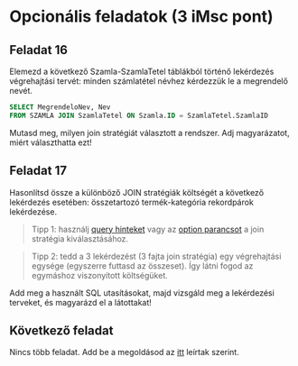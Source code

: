 # Opcionális feladatok (3 iMsc pont)

## Feladat 16

Elemezd a következő Szamla-SzamlaTetel táblákból történő lekérdezés végrehajtási tervét: minden számlatétel névhez kérdezzük le a megrendelő nevét.

```sql
SELECT MegrendeloNev, Nev
FROM SZAMLA JOIN SzamlaTetel ON Szamla.ID = SzamlaTetel.SzamlaID
```

Mutasd meg, milyen join stratégiát választott a rendszer. Adj magyarázatot, miért választhatta ezt!

## Feladat 17

Hasonlítsd össze a különböző JOIN stratégiák költségét a következő lekérdezés esetében: összetartozó termék-kategória rekordpárok lekérdezése.

> Tipp 1: használj [query hinteket](https://docs.microsoft.com/en-us/sql/t-sql/queries/hints-transact-sql-join) vagy az [option parancsot](https://docs.microsoft.com/en-us/sql/t-sql/queries/option-clause-transact-sql) a join stratégia kiválasztásához.

> Tipp 2: tedd a 3 lekérdezést (3 fajta join stratégia) egy végrehajtási egysége (egyszerre futtasd az összeset). Így látni fogod az egymáshoz viszonyított költségüket.

Add meg a használt SQL utasításokat, majd vizsgáld meg a lekérdezési terveket, és magyarázd el a látottakat!

## Következő feladat

Nincs több feladat. Add be a megoldásod az [itt](README.md) leírtak szerint.
